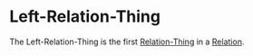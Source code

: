 # Left-Relation-Thing

The Left-Relation-Thing is the first [Relation-Thing](60089.md) in a [Relation](60005.md).
